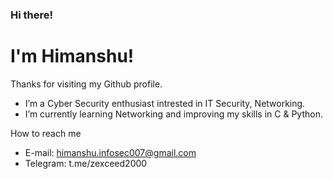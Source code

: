 ### Hi there!

# I'm Himanshu!

Thanks for visiting my Github profile.

- I’m a Cyber Security enthusiast intrested in IT Security, Networking. 
- I’m currently learning Networking and improving my skills in C & Python.

How to reach me
- E-mail: himanshu.infosec007@gmail.com
- Telegram: t.me/zexceed2000
